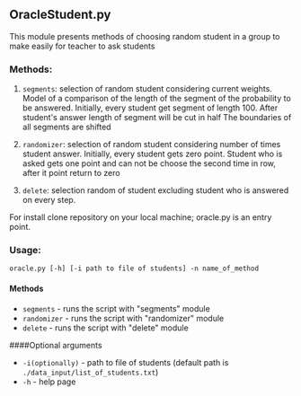## OracleStudent.py

This module presents methods of choosing random student in a group to make easily for teacher to ask students

### Methods: 

1. `segments`: selection of random student considering current weights. 
Model of a comparison of the length of the segment of the probability to be answered. 
Initially, every student get segment of length 100. After student's answer length of segment will be cut in half
The boundaries of all segments are shifted
    
2. `randomizer`: selection of random student considering number of times
student answer. Initially, every student gets zero point.
Student who is asked gets one point and can not be
choose the second time in row, after it point return to zero

3. `delete`: selection random of student excluding student who is 
answered on every step.

For install clone repository on your local machine; oracle.py is an entry point.

### Usage: 
`oracle.py [-h] [-i path to file of students] -n name_of_method`
#### Methods
* `segments` - runs the script with "segments" module
* `randomizer` - runs the script with "randomizer" module
* `delete` - runs the script with "delete" module

####Optional arguments
* `-i(optionally)` - path to file of students (default path is `./data_input/list_of_students.txt`)
* `-h` - help page

